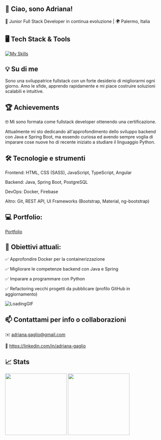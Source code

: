 ## 👋 Ciao, sono Adriana!

🚀 Junior Full Stack Developer in continua evoluzione | 🌍 Palermo, Italia 



## 🖥️ Tech Stack & Tools
[![My Skills](https://skillicons.dev/icons?i=html,css,js,ts,angular,java,spring,postgres,docker,firebase)](https://skillicons.dev)

## 💡 Su di me

Sono una sviluppatrice fullstack con un forte desiderio di migliorarmi ogni giorno. 
Amo le sfide, apprendo rapidamente e mi piace costruire soluzioni scalabili e intuitive. 

## 🏆 Achievements

🤓 Mi sono formata come fullstack developer ottenendo una certificazione. 

Attualmente mi sto dedicando all'approfondimento dello sviluppo backend con Java e Spring Boot, ma essendo curiosa ed avendo sempre voglia di imparare cose nuove ho di recente iniziato a studiare il linguaggio Python.


## 🛠️ Tecnologie e strumenti

Frontend: HTML, CSS (SASS), JavaScript, TypeScript, Angular

Backend: Java, Spring Boot, PostgreSQL

DevOps: Docker, Firebase

Altro: Git, REST API, UI Frameworks (Bootstrap, Material, ng-bootstrap)

##  💻 Portfolio:

[Portfolio](https://adrianagagliodev.it/)

## 📌 Obiettivi attuali:

✅ Approfondire Docker per la containerizzazione

✅ Migliorare le competenze backend con Java e Spring

✅ Imparare a programmare con Python

✅ Refactoring vecchi progetti da pubblicare (profilo GitHub in aggiornamento) 

![LoadingGIF](https://github.com/user-attachments/assets/61c25647-5123-485d-8607-06ac4dee7256)



## 📫 Contattami per info o collaborazioni

✉️ adriana.gaglio@gmail.com

🔗 https://linkedin.com/in/adriana-gaglio


## 📈 Stats
<a><img height=200 align="center" src="https://github-readme-stats.vercel.app/api/top-langs?username=adrianagaglio&layout=compact&langs_count=100&card_width=320" /></a> <a>  <img height=200 align="center" src="https://github-readme-stats.vercel.app/api/wakatime?username=adrianagaglio&layout=compact&hide=Properties,Java+Properties,Gitignore+file,Nginx+configuration+file,Git+config,Git,textmate,Yaml,XML,Bash&card_width=320"/></a>


